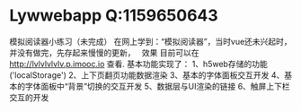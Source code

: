 # Lywwebapp Q:1159650643
模拟阅读器小练习（未完成）
在网上学到：“模拟阅读器”，当时vue还未兴起时，并没有做完，先存起来慢慢的更新，
 
效果 目前可以在	http://lvlvlvlvlv.p.imooc.io 查看.
基本功能实现了：
  1、h5web存储的功能 ('localStorage')
  2、上下页翻页功能数据渲染
  3、基本的字体面板交互开发
  4、基本的字体面板中“背景”切换的交互开发
  5、数据层与UI渲染的链接
  6、触屏上下栏交互的开发
